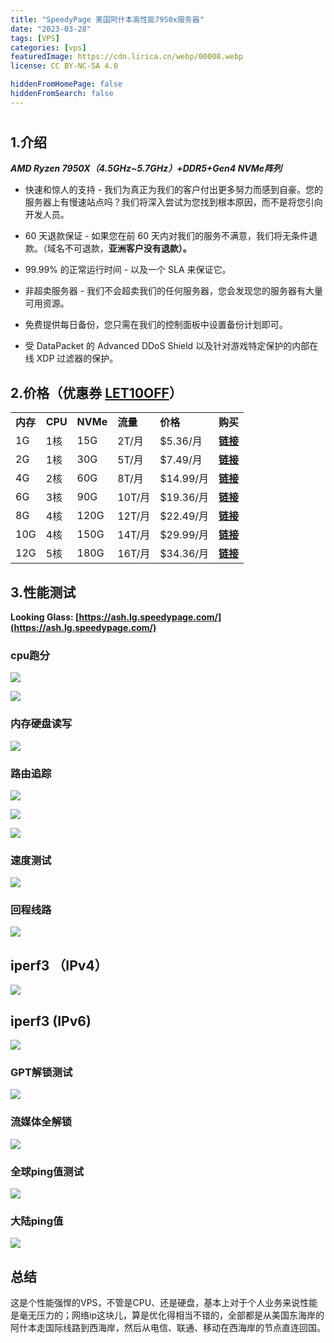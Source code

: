 ```yaml
---
title: "SpeedyPage 美国阿什本高性能7950x服务器"
date: "2023-03-28"
tags: [VPS]
categories: [vps]
featuredImage: https://cdn.lirica.cn/webp/00008.webp
license: CC BY-NC-SA 4.0

hiddenFromHomePage: false
hiddenFromSearch: false
---
```


#

## 1.介绍

**_AMD Ryzen 7950X（4.5GHz~5.7GHz）+DDR5+Gen4 NVMe阵列_**

- 快速和惊人的支持 - 我们为真正为我们的客户付出更多努力而感到自豪。您的服务器上有慢速站点吗？我们将深入尝试为您找到根本原因，而不是将您引向开发人员。

- 60 天退款保证 - 如果您在前 60 天内对我们的服务不满意，我们将无条件退款。（域名不可退款，**亚洲客户没有退款）。**

- 99.99% 的正常运行时间 - 以及一个 SLA 来保证它。

- 非超卖服务器 - 我们不会超卖我们的任何服务器，您会发现您的服务器有大量可用资源。

- 免费提供每日备份，您只需在我们的控制面板中设置备份计划即可。

- 受 DataPacket 的 Advanced DDoS Shield 以及针对游戏特定保护的内部在线 XDP 过滤器的保护。

## 2.价格（优惠券 [**LET10OFF**](https://my.speedypage.com/store/performance-plus-ashburn/ash-kvm-1g?billingcycle=annually&promocode=LET10OFF&aff=190)）

<table><tbody><tr><td><strong>内存</strong></td><td><strong>CPU</strong></td><td><strong>NVMe</strong></td><td><strong>流量</strong></td><td><strong>价格</strong></td><td><strong>购买</strong></td></tr><tr><td>1G</td><td>1核</td><td>15G</td><td>2T/月</td><td>$5.36/月</td><td><a href="https://my.speedypage.com/store/performance-plus-ashburn/ash-kvm-1g?billingcycle=monthly&amp;promocode=LET10OFF¤cy=4&amp;aff=190" target="_blank" rel="noreferrer noopener"><strong>链接</strong></a></td></tr><tr><td>2G</td><td>1核</td><td>30G</td><td>5T/月</td><td>$7.49/月</td><td><a href="https://my.speedypage.com/store/performance-plus-ashburn/ash-kvm-2g?billingcycle=monthly&amp;promocode=LET10OFF¤cy=4&amp;aff=190" target="_blank" rel="noreferrer noopener"><strong>链接</strong></a></td></tr><tr><td>4G</td><td>2核</td><td>60G</td><td>8T/月</td><td>$14.99/月</td><td><a href="https://my.speedypage.com/store/performance-plus-ashburn/ash-kvm-4g-1?billingcycle=monthly&amp;promocode=LET10OFF%C2%A4cy=4&amp;aff=190" target="_blank" rel="noreferrer noopener"><strong>链接</strong></a></td></tr><tr><td>6G</td><td>3核</td><td>90G</td><td>10T/月</td><td>$19.36/月</td><td><a href="https://my.speedypage.com/store/performance-plus-ashburn/ash-kvm-6g-1?billingcycle=monthly&amp;promocode=LET10OFF%C2%A4cy=4&amp;aff=190" target="_blank" rel="noreferrer noopener"><strong>链接</strong></a></td></tr><tr><td>8G</td><td>4核</td><td>120G</td><td>12T/月</td><td>$22.49/月</td><td><a href="http://my.speedypage.com/store/performance-plus-ashburn/ash-kvm-8g-1?billingcycle=monthly&amp;promocode=LET10OFF¤cy=4&amp;aff=190" target="_blank" rel="noreferrer noopener"><strong>链接</strong></a></td></tr><tr><td>10G</td><td>4核</td><td>150G</td><td>14T/月</td><td>$29.99/月</td><td><a href="http://my.speedypage.com/store/performance-plus-ashburn/ash-kvm-10g-1?billingcycle=monthly&amp;promocode=LET10OFF¤cy=4&amp;aff=190" target="_blank" rel="noreferrer noopener"><strong>链接</strong></a></td></tr><tr><td>12G</td><td>5核</td><td>180G</td><td>16T/月</td><td>$34.36/月</td><td><a href="http://my.speedypage.com/store/performance-plus-ashburn/ash-kvm-12g-1?billingcycle=monthly&amp;promocode=LET10OFF¤cy=4&amp;aff=190" target="_blank" rel="noreferrer noopener"><strong>链接</strong></a></td></tr></tbody></table>

## 3.性能测试

**Looking Glass: [https://ash.lg.speedypage.com/](https://ash.lg.speedypage.com/)**

### cpu跑分

![](https://catcat.blog/wp-content/uploads/2023/03/image-35.png)

![](https://catcat.blog/wp-content/uploads/2023/03/image-36.png)

### 内存硬盘读写

![](https://catcat.blog/wp-content/uploads/2023/03/image-37.png)

### 路由追踪

![](https://catcat.blog/wp-content/uploads/2023/03/image-38.png)

![](https://catcat.blog/wp-content/uploads/2023/03/image-39.png)

![](https://catcat.blog/wp-content/uploads/2023/03/image-40.png)

### 速度测试

![](https://catcat.blog/wp-content/uploads/2023/03/CleanShot-2023-03-28-at-11.06.11@2x.jpg)

### 回程线路

![](https://catcat.blog/wp-content/uploads/2023/03/image-42.png)

## iperf3 （IPv4）

![](https://catcat.blog/wp-content/uploads/2023/03/image-43.png)

## iperf3 (IPv6)

![](https://catcat.blog/wp-content/uploads/2023/03/image-45.png)

### GPT解锁测试

![](https://catcat.blog/wp-content/uploads/2023/03/image-46.png)

### 流媒体全解锁

![](https://catcat.blog/wp-content/uploads/2023/03/image-47.png)

### 全球ping值测试

![](https://catcat.blog/wp-content/uploads/2023/03/CleanShot-2023-03-28-at-11.14.52@2x.jpg)

### 大陆ping值

![](https://catcat.blog/wp-content/uploads/2023/03/image-48.png)

## 总结

这是个性能强悍的VPS，不管是CPU、还是硬盘，基本上对于个人业务来说性能是毫无压力的；网络ip这块儿，算是优化得相当不错的，全部都是从美国东海岸的阿什本走国际线路到西海岸，然后从电信、联通、移动在西海岸的节点直连回国。
